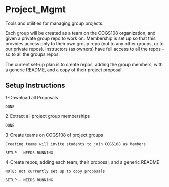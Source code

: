 # Project_Mgmt

Tools and utilities for managing group projects.

Each group will be created as a team on the COGS108 organization, and given a private group repo to work on. Membership is set up so that this provides access only to their own group repo (not to any other groups, or to our private repos). Instructors (as owners) have full access to all the repos - so to all the groups repos. 

The current set-up plan is to create repos, adding the group members, with a generic README, and a copy of their project proposal. 

## Setup Instructions
1-Download all Proposals

    DONE

2-Extract all project group memberships

    DONE

3-Create teams on COGS108 of project groups
    
    Creating teams will invite students to join COGS108 as Members
    
    SETUP - NEEDS RUNNING

4-Create repos, adding each team, their proposal, and a generic README

    NOTE: not currently set up to copy proposals

    SETUP - NEEDS RUNNING
